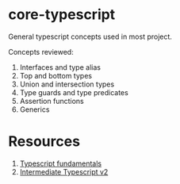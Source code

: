 # core-typescript
General typescript concepts used in most project.

Concepts reviewed:

1. Interfaces and type alias
2. Top and bottom types
3. Union and intersection types
4. Type guards and type predicates
5. Assertion functions
6. Generics

# Resources
1. [Typescript fundamentals](https://frontendmasters.com/courses/typescript-v4/)
2. [Intermediate Typescript v2](https://frontendmasters.com/courses/intermediate-typescript-v2/)